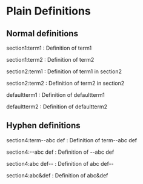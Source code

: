 # Plain Definitions

## Normal definitions

section1:term1
:   Definition of term1

section1:term2
:   Definition of term2

section2:term1
:   Definition of term1 in section2

section2:term2
:   Definition of term2 in section2

defaultterm1
:   Definition of defaultterm1

defaultterm2
:   Definition of defaultterm2

## Hyphen definitions

section4:term--abc def
:   Definition of term--abc def

section4:--abc def
:   Definition of --abc def

section4:abc def--
:   Definition of abc def--

section4:abc&amp;def
:   Definition of abc&def


